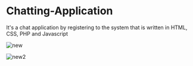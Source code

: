 # Chatting-Application
It's a chat application by registering to the system that is written in HTML, CSS, PHP and Javascript


![new](https://user-images.githubusercontent.com/73760138/146942116-8fdbe010-2702-476a-bb6c-125affd4cad1.png)

![new2](https://user-images.githubusercontent.com/73760138/146942131-fe89c339-de45-4985-9690-f9f737ca9c72.png)
